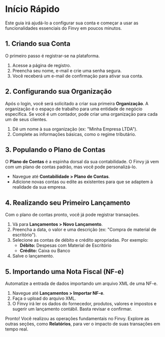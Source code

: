 # Início Rápido

Este guia irá ajudá-lo a configurar sua conta e começar a usar as funcionalidades essenciais do Finvy em poucos minutos.

## 1. Criando sua Conta

O primeiro passo é registrar-se na plataforma. 

1.  Acesse a página de registro.
2.  Preencha seu nome, e-mail e crie uma senha segura.
3.  Você receberá um e-mail de confirmação para ativar sua conta.

## 2. Configurando sua Organização

Após o login, você será solicitado a criar sua primeira **Organização**. A organização é o espaço de trabalho para uma entidade de negócio específica. Se você é um contador, pode criar uma organização para cada um de seus clientes.

1.  Dê um nome à sua organização (ex: "Minha Empresa LTDA").
2.  Complete as informações básicas, como o regime tributário.

## 3. Populando o Plano de Contas

O **Plano de Contas** é a espinha dorsal da sua contabilidade. O Finvy já vem com um plano de contas padrão, mas você pode personalizá-lo.

*   Navegue até **Contabilidade > Plano de Contas**.
*   Adicione novas contas ou edite as existentes para que se adaptem à realidade da sua empresa.

## 4. Realizando seu Primeiro Lançamento

Com o plano de contas pronto, você já pode registrar transações.

1.  Vá para **Lançamentos > Novo Lançamento**.
2.  Preencha a data, o valor e uma descrição (ex: "Compra de material de escritório").
3.  Selecione as contas de débito e crédito apropriadas. Por exemplo:
    *   **Débito:** Despesas com Material de Escritório
    *   **Crédito:** Caixa ou Banco
4.  Salve o lançamento.

## 5. Importando uma Nota Fiscal (NF-e)

Automatize a entrada de dados importando um arquivo XML de uma NF-e.

1.  Navegue até **Lançamentos > Importar NF-e**.
2.  Faça o upload do arquivo XML.
3.  O Finvy irá ler os dados do fornecedor, produtos, valores e impostos e sugerir um lançamento contábil. Basta revisar e confirmar.

Pronto! Você realizou as operações fundamentais no Finvy. Explore as outras seções, como **Relatórios**, para ver o impacto de suas transações em tempo real.